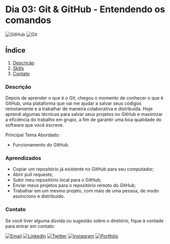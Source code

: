 # Dia 03: Git & GitHub - Entendendo os comandos
![GitHub](https://img.shields.io/badge/GitHub-181717?style=for-the-badge&logo=github&logoColor=white)
![Git](https://img.shields.io/badge/Git-F05032?style=for-the-badge&logo=git&logoColor=white)

## Índice

1. [Descrição](#descrição)
2. [Skills](#skills)
3. [Contato](#contato)

### Descrição

Depois de aprender o que é o Git, chegou o momento de conhecer o que é GitHub, uma plataforma que vai me ajudar a salvar seus códigos remotamente e a trabalhar de maneira colaborativa e distribuída. Hoje aprendi algumas técnicas para salvar seus projetos no GitHub e maximizar a eficiência do trabalho em grupo, a fim de garantir uma boa qualidade do software que você escreve.

Principal Tema Abordado:
- Funcionamento do GitHub.

### Aprendizados

- Copiar um repositório já existente no GitHub para seu computador;
- Abrir pull requests;
- Subir meu repositório local para o GitHub;
- Enviar meus projetos para o repositório remoto do GitHub;
- Trabalhar em um mesmo projeto, com mais de uma pessoa, de modo assíncrono e distribuído.

### Contato

Se você tiver alguma dúvida ou sugestão sobre o diretório, fique à vontade para entrar em contato:

[![Email](https://img.shields.io/badge/Email-D14836?style=for-the-badge&logo=gmail&logoColor=white)](mailto:righigordev@gmail.com)
[![LinkedIn](https://img.shields.io/badge/LinkedIn-0077B5?style=for-the-badge&logo=linkedin&logoColor=white)](https://www.linkedin.com/in/igor-righi/) [![Twitter](https://img.shields.io/badge/Twitter-1DA1F2?style=for-the-badge&logo=twitter&logoColor=white)](https://twitter.com/righigor) [![Instagram](https://img.shields.io/badge/Instagram-E4405F?style=for-the-badge&logo=instagram&logoColor=white)](https://www.instagram.com/righigor/) [![Portfolio](https://img.shields.io/badge/Portfolio-9cf?style=for-the-badge&logo=appveyor&logoColor=white)](https://righigordev.netlify.app/)